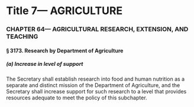 
# Title 7— AGRICULTURE
### CHAPTER 64— AGRICULTURAL RESEARCH, EXTENSION, AND TEACHING
#### § 3173. Research by Department of Agriculture
##### (a) Increase in level of support

The Secretary shall establish research into food and human nutrition as a separate and distinct mission of the Department of Agriculture, and the Secretary shall increase support for such research to a level that provides resources adequate to meet the policy of this subchapter.

